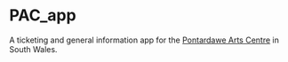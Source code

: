 # PAC_app
A ticketing and general information app for the [Pontardawe Arts Centre](https://pontardaweartscentre.com/) in South Wales.
